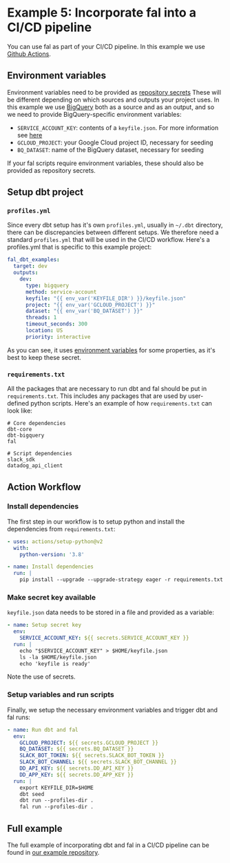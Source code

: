 # Example 5: Incorporate fal into a CI/CD pipeline
You can use fal as part of your CI/CD pipeline. In this example we use [Github Actions](https://github.com/features/actions).

## Environment variables
Environment variables need to be provided as [repository secrets](https://docs.github.com/en/actions/security-guides/encrypted-secrets) These will be different depending on which sources and outputs your project uses. In this example we use [BigQuery](https://cloud.google.com/bigquery/) both as a source and as an output, and so we need to provide BigQuery-specific environment variables:

- `SERVICE_ACCOUNT_KEY`: contents of a `keyfile.json`. For more information see [here](https://docs.github.com/en/actions/security-guides/encrypted-secrets)
- `GCLOUD_PROJECT`: your Google Cloud project ID, necessary for seeding
- `BQ_DATASET`: name of the BigQuery dataset, necessary for seeding

If your fal scripts require environment variables, these should also be provided as repository secrets.

## Setup dbt project

### `profiles.yml`
Since every dbt setup has it's own `profiles.yml`, usually in `~/.dbt` directory, there can be discrepancies between different setups. We therefore need a standard `profiles.yml` that will be used in the CI/CD workflow. Here's a profiles.yml that is specific to this example project:

```yaml
fal_dbt_examples:
  target: dev
  outputs:
    dev:
      type: bigquery
      method: service-account
      keyfile: "{{ env_var('KEYFILE_DIR') }}/keyfile.json"
      project: "{{ env_var('GCLOUD_PROJECT') }}"
      dataset: "{{ env_var('BQ_DATASET') }}"
      threads: 1
      timeout_seconds: 300
      location: US
      priority: interactive
```

As you can see, it uses [environment variables](#environment-variables) for some properties, as it's best to keep these secret.

### `requirements.txt`
All the packages that are necessary to run dbt and fal should be put in `requirements.txt`. This includes any packages that are used by user-defined python scripts. Here's an example of how `requirements.txt` can look like:

```
# Core dependencies
dbt-core
dbt-bigquery
fal

# Script dependencies
slack_sdk
datadog_api_client
```

## Action Workflow

### Install dependencies
The first step in our workflow is to setup python and install the dependencies from `requirements.txt`:

```yaml
- uses: actions/setup-python@v2
  with:
    python-version: '3.8'

- name: Install dependencies
  run: |
    pip install --upgrade --upgrade-strategy eager -r requirements.txt
```

### Make secret key available
`keyfile.json` data needs to be stored in a file and provided as a variable:

```yaml
- name: Setup secret key
  env:
    SERVICE_ACCOUNT_KEY: ${{ secrets.SERVICE_ACCOUNT_KEY }}
  run: |
    echo "$SERVICE_ACCOUNT_KEY" > $HOME/keyfile.json
    ls -la $HOME/keyfile.json
    echo 'keyfile is ready'
```
Note the use of secrets.

### Setup variables and run scripts
Finally, we setup the necessary environment variables and trigger dbt and fal runs:

```yaml
- name: Run dbt and fal
  env:
    GCLOUD_PROJECT: ${{ secrets.GCLOUD_PROJECT }}
    BQ_DATASET: ${{ secrets.BQ_DATASET }}
    SLACK_BOT_TOKEN: ${{ secrets.SLACK_BOT_TOKEN }}
    SLACK_BOT_CHANNEL: ${{ secrets.SLACK_BOT_CHANNEL }}
    DD_API_KEY: ${{ secrets.DD_API_KEY }}
    DD_APP_KEY: ${{ secrets.DD_APP_KEY }}
  run: |
    export KEYFILE_DIR=$HOME
    dbt seed
    dbt run --profiles-dir .
    fal run --profiles-dir .
```

## Full example
The full example of incorporating dbt and fal in a CI/CD pipeline can be found in [our example repository](https://github.com/fal-ai/fal_dbt_examples).
